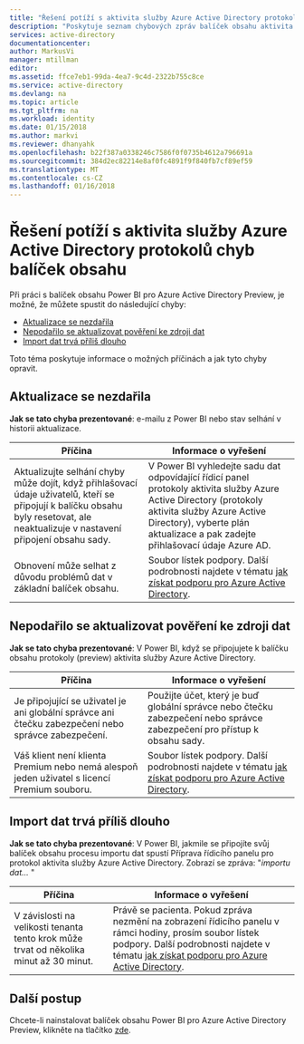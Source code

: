 ```yaml
---
title: "Řešení potíží s aktivita služby Azure Active Directory protokolů chyb balíček obsahu | Microsoft Docs"
description: "Poskytuje seznam chybových zpráv balíček obsahu aktivita služby Azure Active Directory a kroky k jejich řešení."
services: active-directory
documentationcenter: 
author: MarkusVi
manager: mtillman
editor: 
ms.assetid: ffce7eb1-99da-4ea7-9c4d-2322b755c8ce
ms.service: active-directory
ms.devlang: na
ms.topic: article
ms.tgt_pltfrm: na
ms.workload: identity
ms.date: 01/15/2018
ms.author: markvi
ms.reviewer: dhanyahk
ms.openlocfilehash: b22f387a0338246c7586f0f0735b4612a796691a
ms.sourcegitcommit: 384d2ec82214e8af0fc4891f9f840fb7cf89ef59
ms.translationtype: MT
ms.contentlocale: cs-CZ
ms.lasthandoff: 01/16/2018
---
```

# <a name="troubleshooting-azure-active-directory-activity-logs-content-pack-errors"></a>Řešení potíží s aktivita služby Azure Active Directory protokolů chyb balíček obsahu 


Při práci s balíček obsahu Power BI pro Azure Active Directory Preview, je možné, že můžete spustit do následující chyby: 

- [Aktualizace se nezdařila](active-directory-reporting-troubleshoot-content-pack.md#refresh-failed) 
- [Nepodařilo se aktualizovat pověření ke zdroji dat](active-directory-reporting-troubleshoot-content-pack.md#failed-to-update-data-source-credentials) 
- [Import dat trvá příliš dlouho](active-directory-reporting-troubleshoot-content-pack.md#importing-of-data-is-taking-too-long) 
 
Toto téma poskytuje informace o možných příčinách a jak tyto chyby opravit.
 
## <a name="refresh-failed"></a>Aktualizace se nezdařila 
 
**Jak se tato chyba prezentované**: e-mailu z Power BI nebo stav selhání v historii aktualizace. 


| Příčina | Informace o vyřešení |
| ---   | ---        |
| Aktualizujte selhání chyby může dojít, když přihlašovací údaje uživatelů, kteří se připojují k balíčku obsahu byly resetovat, ale neaktualizuje v nastavení připojení obsahu sady. | V Power BI vyhledejte sadu dat odpovídající řídicí panel protokoly aktivita služby Azure Active Directory (protokoly aktivita služby Azure Active Directory), vyberte plán aktualizace a pak zadejte přihlašovací údaje Azure AD. |
| Obnovení může selhat z důvodu problémů dat v základní balíček obsahu. | Soubor lístek podpory. Další podrobnosti najdete v tématu [jak získat podporu pro Azure Active Directory](active-directory-troubleshooting-support-howto.md).|
 
 
## <a name="failed-to-update-data-source-credentials"></a>Nepodařilo se aktualizovat pověření ke zdroji dat 
 
**Jak se tato chyba prezentované**: V Power BI, když se připojujete k balíčku obsahu protokoly (preview) aktivita služby Azure Active Directory. 

| Příčina | Informace o vyřešení |
| ---   | ---        |
| Je připojující se uživatel je ani globální správce ani čtečku zabezpečení nebo správce zabezpečení. | Použijte účet, který je buď globální správce nebo čtečku zabezpečení nebo správce zabezpečení pro přístup k obsahu sady. |
| Váš klient není klienta Premium nebo nemá alespoň jeden uživatel s licencí Premium souboru. | Soubor lístek podpory. Další podrobnosti najdete v tématu [jak získat podporu pro Azure Active Directory](active-directory-troubleshooting-support-howto.md).|
 

 

## <a name="importing-of-data-is-taking-too-long"></a>Import dat trvá příliš dlouho 
 
**Jak se tato chyba prezentované**: V Power BI, jakmile se připojíte svůj balíček obsahu procesu importu dat spustí Příprava řídicího panelu pro protokol aktivita služby Azure Active Directory. Zobrazí se zpráva: "*importu dat...* "  

| Příčina | Informace o vyřešení |
| ---   | ---        |
| V závislosti na velikosti tenanta tento krok může trvat od několika minut až 30 minut. | Právě se pacienta. Pokud zpráva nezmění na zobrazení řídicího panelu v rámci hodiny, prosím soubor lístek podpory. Další podrobnosti najdete v tématu [jak získat podporu pro Azure Active Directory](active-directory-troubleshooting-support-howto.md).|

## <a name="next-steps"></a>Další postup

Chcete-li nainstalovat balíček obsahu Power BI pro Azure Active Directory Preview, klikněte na tlačítko [zde](https://powerbi.microsoft.com/en-us/blog/azure-active-directory-meets-power-bi/).


